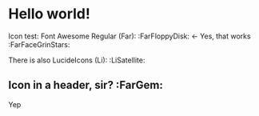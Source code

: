 # Hello world!
Icon test: Font Awesome Regular (Far): :FarFloppyDisk: <- Yes, that works :FarFaceGrinStars: 

There is also LucideIcons (Li): :LiSatellite: 
## Icon in a header, sir? :FarGem:
Yep 
